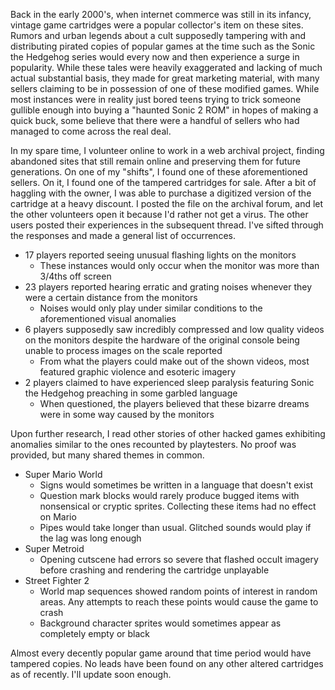 Back in the early 2000's, when internet commerce was still in its infancy, vintage game cartridges were a popular collector's item on these sites. Rumors and urban legends about a cult supposedly tampering with and distributing pirated copies of popular games at the time such as the Sonic the Hedgehog series would every now and then experience a surge in popularity. While these tales were heavily exaggerated and lacking of much actual substantial basis, they made for great marketing material, with many sellers claiming to be in possession of one of these modified games. While most instances were in reality just bored teens trying to trick someone gullible enough into buying a "haunted Sonic 2 ROM" in hopes of making a quick buck,  some believe that there were a handful of sellers who had managed to come across the real deal.

In my spare time, I volunteer online to work in a web archival project, finding abandoned sites that still remain online and preserving them for future generations. On one of my "shifts", I found one of these aforementioned sellers. On it, I found one of the tampered cartridges for sale. After a bit of haggling with the owner, I was able to purchase a digitized version of the cartridge at a heavy discount. I posted the file on the archival forum, and let the other volunteers open it because I'd rather not get a virus. The other users posted their experiences in the subsequent thread. I've sifted through the responses and made a general list of occurrences.

- 17 players reported seeing unusual flashing lights on the monitors
	- These instances would only occur when the monitor was more than 3/4ths off screen
- 23 players reported hearing erratic and grating noises whenever they were a certain distance from the monitors
	- Noises would only play under similar conditions to the aforementioned visual anomalies
- 6 players supposedly saw incredibly compressed and low quality videos on the monitors despite the hardware of the original console being unable to process images on the scale reported
	- From what the players could make out of the shown videos, most featured graphic violence and esoteric imagery
- 2 players claimed to have experienced sleep paralysis featuring Sonic the Hedgehog preaching in some garbled language
	- When questioned, the players believed that these bizarre dreams were in some way caused by the monitors

Upon further research, I read other stories of other hacked games exhibiting anomalies similar to the ones recounted by playtesters. No proof was provided, but many shared themes in common. 

- Super Mario World
	- Signs would sometimes be written in a language that doesn't exist
	- Question mark blocks would rarely produce bugged items with nonsensical or cryptic sprites. Collecting these items had no effect on Mario
	- Pipes would take longer than usual. Glitched sounds would play if the lag was long enough
- Super Metroid
	- Opening cutscene had errors so severe that flashed occult imagery before crashing and rendering the cartridge unplayable
- Street Fighter 2
	- World map sequences showed random points of interest in random areas. Any attempts to reach these points would cause the game to crash
	- Background character sprites would sometimes appear as completely empty or black

Almost every decently popular game around that time period would have tampered copies. No leads have been found on any other altered cartridges as of recently. I'll update soon enough.